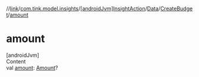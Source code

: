//[link](../../../../index.md)/[com.tink.model.insights](../../../index.md)/[[androidJvm]InsightAction](../../index.md)/[Data](../index.md)/[CreateBudget](index.md)/[amount](amount.md)



# amount  
[androidJvm]  
Content  
val [amount](amount.md): [Amount](../../../../com.tink.model.misc/[android-jvm]-amount/index.md)?  




